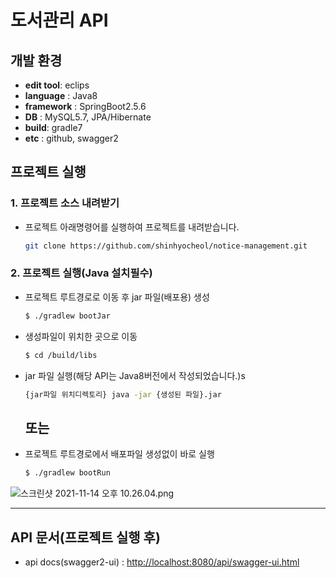 # 도서관리 API

## 개발 환경

- **edit tool**: eclips
- **language** : Java8
- **framework** : SpringBoot2.5.6
- **DB** : MySQL5.7, JPA/Hibernate
- **build**: gradle7
- **etc** : github, swagger2

##


## 프로젝트 실행

### 1. 프로젝트 소스 내려받기

- 프로젝트 아래명령어를 실행하여 프로젝트를 내려받습니다.
    
    ```bash
    git clone https://github.com/shinhyocheol/notice-management.git
    ```
    

### **2. 프로젝트 실행(Java 설치필수)**

- 프로젝트 루트경로로 이동 후 jar 파일(배포용) 생성
    
    ```bash
    $ ./gradlew bootJar						
    ```
    
- 생성파일이 위치한 곳으로 이동
    
    ```bash
    $ cd /build/libs
    ```
    
- jar 파일 실행(해당 API는 Java8버전에서 작성되었습니다.)s
    
    ```bash
    {jar파일 위치디렉토리} java -jar {생성된 파일}.jar  		
    ```
    
    ## **또는**
    
- 프로젝트 루트경로에서 배포파일 생성없이 바로 실행
    
    ```bash
    $ ./gradlew bootRun
    ```
    

![스크린샷 2021-11-14 오후 10.26.04.png](%E1%84%83%E1%85%A9%E1%84%89%E1%85%A5%E1%84%80%E1%85%AA%E1%86%AB%E1%84%85%E1%85%B5%20API%20c22503860d694294a32590f52e296542/%E1%84%89%E1%85%B3%E1%84%8F%E1%85%B3%E1%84%85%E1%85%B5%E1%86%AB%E1%84%89%E1%85%A3%E1%86%BA_2021-11-14_%E1%84%8B%E1%85%A9%E1%84%92%E1%85%AE_10.26.04.png)

---

## API 문서(프로젝트 실행 후)

- api docs(swagger2-ui) :  [http://localhost:8080/api/swagger-ui.html](http://localhost:8080/api/swagger-ui.html)

